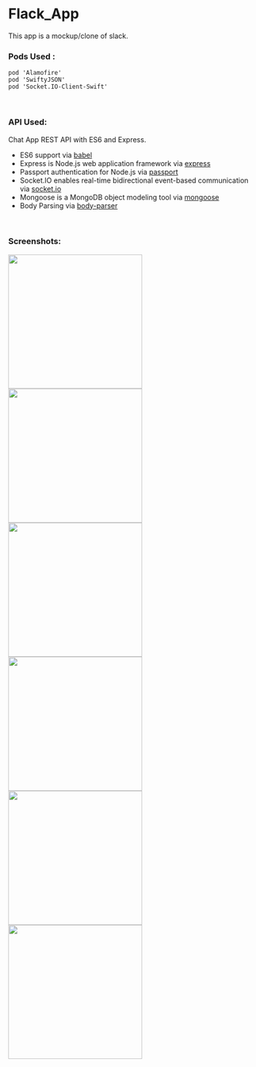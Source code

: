 # Flack_App <br>
This app is a mockup/clone of slack.
<br>

### Pods Used :
```pod 'Alamofire'```<br>
```pod 'SwiftyJSON'```<br>
```pod 'Socket.IO-Client-Swift'```

<br>

### API Used: 
Chat App REST API with ES6 and Express.

- ES6 support via [babel](https://babeljs.io)
- Express is Node.js web application framework via [express](https://github.com/expressjs/express)
- Passport authentication for Node.js via [passport](https://github.com/passport)
- Socket.IO enables real-time bidirectional event-based communication via [socket.io](https://github.com/socketio/socket.io)
- Mongoose is a MongoDB object modeling tool via [mongoose](https://github.com/Automattic/mongoose)
- Body Parsing via [body-parser](https://github.com/expressjs/body-parser)
<br>

### Screenshots:

<img src="Screenshots/1.PNG" width="270"/> <img src="Screenshots/2.PNG" width="270"/> <img src="Screenshots/3.PNG" width="270"/> <img src="Screenshots/4.PNG" width="270"/> <img src="Screenshots/5.PNG" width="270"/> <img src="Screenshots/6.PNG" width="270"/> 
